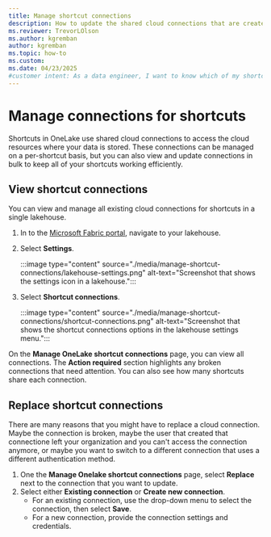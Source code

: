 ```yaml
---
title: Manage shortcut connections
description: How to update the shared cloud connections that are created to enable OneLake shortcuts.
ms.reviewer: TrevorLOlson
ms.author: kgremban
author: kgremban
ms.topic: how-to
ms.custom:
ms.date: 04/23/2025
#customer intent: As a data engineer, I want to know which of my shortcut connections are out of date and be able to change or replace them as needed so that our data connections stay current.
---
```


# Manage connections for shortcuts

Shortcuts in OneLake use shared cloud connections to access the cloud resources where your data is stored. These connections can be managed on a per-shortcut basis, but you can also view and update connections in bulk to keep all of your shortcuts working efficiently.

## View shortcut connections

You can view and manage all existing cloud connections for shortcuts in a single lakehouse.

1. In to the [Microsoft Fabric portal](https://app.fabric.microsoft.com), navigate to your lakehouse.
1. Select **Settings**.

   :::image type="content" source="./media/manage-shortcut-connections/lakehouse-settings.png" alt-text="Screenshot that shows the settings icon in a lakehouse.":::

1. Select **Shortcut connections**.

   :::image type="content" source="./media/manage-shortcut-connections/shortcut-connections.png" alt-text="Screenshot that shows the shortcut connections options in the lakehouse settings menu.":::

On the **Manage OneLake shortcut connections** page, you can view all connections. The **Action required** section highlights any broken connections that need attention. You can also see how many shortcuts share each connection.

## Replace shortcut connections

There are many reasons that you might have to replace a cloud connection. Maybe the connection is broken, maybe the user that created that connectione left your organization and you can't access the connection anymore, or maybe you want to switch to a different connection that uses a different authentication method. 

1. One the **Manage Onelake shortcut connections** page, select **Replace** next to the connection that you want to update.
1. Select either **Existing connection** or **Create new connection**.
   * For an existing connection, use the drop-down menu to select the connection, then select **Save**.
   * For a new connection, provide the connection settings and credentials.
